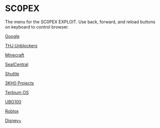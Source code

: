 # SC0PEX
The menu for the SC0PEX EXPLOIT.
Use back, forward, and reload buttons on keyboard to control browser.

[Google](https://google.com)

[THJ Unblockers](https://www.thjunblockers.com/home)

[Minecraft](https://precisionclient.vercel.app/)

[SealCentral](https://sites.google.com/view/sealcentral/home)

[Shuttle](https://amethysts.tech/games)

[3KH0 Projects](https://rileys-name-is-bruuuuuuuuuuuuh.netlify.app/projects.html)

[Terbium OS](https://mathshard.xyz/)

[UBG100](https://ubg100.bitbucket.io/)

[Roblox](https://mathsspot.com)

[Disney+](https://disneyplus.com)

